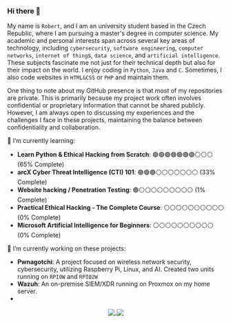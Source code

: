 ### Hi there 👋
 My name is `Robert`, and I am an university student based in the Czech Republic, where I am pursuing a master's degree in computer science. My academic and personal interests span across several key areas of technology, including `cybersecurity`, `software engineering`, `computer networks`, `internet of thing`s, `data science`, and `artificial intelligence`. These subjects fascinate me not just for their technical depth but also for their impact on the world. I enjoy coding in `Python`, `Java` and `C`. Sometimes, I also code websites in `HTML&CSS` or `PHP` and maintain them.

One thing to note about my GitHub presence is that most of my repositories are private. This is primarily because my project work often involves confidential or proprietary information that cannot be shared publicly. However, I am always open to discussing my experiences and the challenges I face in these projects, maintaining the balance between confidentiality and collaboration.

🌱 I’m currently learning:
- **Learn Python & Ethical Hacking from Scratch**: 🟢🟢🟢🟢🟢🟢🟢⚪️⚪️⚪️ (65% Complete)
- **arcX Cyber Threat Intelligence (CTI) 101**: 🟢🟢🟢⚪️⚪️⚪️⚪️⚪️⚪️⚪️ (33% Complete)
- **Website hacking / Penetration Testing**: 🟢⚪️⚪️⚪️⚪️⚪️⚪️⚪️⚪️⚪️ (1% Complete)
- **Practical Ethical Hacking - The Complete Course**: ⚪️⚪️⚪️⚪️⚪️⚪️⚪️⚪️⚪️⚪️ (0% Complete)
- **Microsoft Artificial Intelligence for Beginners**: ⚪️⚪️⚪️⚪️⚪️⚪️⚪️⚪️⚪️⚪️ (0% Complete)

🔭 I’m currently working on these projects:
- **Pwnagotchi**:
A project focused on wireless network security, cybersecurity, utilizing Raspberry Pi, Linux, and AI. Created two units running on `RPI0W` and `RPI02W`
- **Wazuh**:
An on-premise SIEM/XDR running on Proxmox on my home server.
- 




<p align="center">
  <a href="https://github.com/prer00DEV">
  <img align="center" src="https://github-readme-stats.vercel.app/api?username=prer00DEV&count_private=true&show_icons=true&theme=gruvbox"/>
  <img align="center" src="https://github-readme-stats.vercel.app/api/top-langs/?username=prer00DEV&layout=compact&theme=gruvbox">
  </a>
</p>

<!--
**prer00DEV/prer00dev** is a ✨ _special_ ✨ repository because its `README.md` (this file) appears on your GitHub profile.

Here are some ideas to get you started:

- 🔭 I’m currently working on ...
- 🌱 I’m currently learning ...
- 👯 I’m looking to collaborate on ...
- 🤔 I’m looking for help with ...
- 💬 Ask me about ...
- 📫 How to reach me: ...
- 😄 Pronouns: ...
- ⚡ Fun fact: ...
-->
